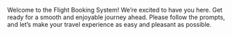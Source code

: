 Welcome to the Flight Booking System! 
We’re excited to have you here. 
Get ready for a smooth and enjoyable journey ahead. 
Please follow the prompts, and let’s make your travel experience as easy and pleasant as possible.
